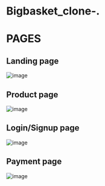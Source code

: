 # Bigbasket_clone-.
# PAGES
## Landing page
![image](https://user-images.githubusercontent.com/113367998/230164299-cd34fed1-105e-47a3-a07c-19ba65fe2c5e.png)

## Product page
![image](https://user-images.githubusercontent.com/113367998/230165747-b24cb1ee-f2df-4c87-a13f-c1c6e6e3c94a.png)

## Login/Signup page
![image](https://user-images.githubusercontent.com/113367998/230167485-5e33c956-d2a8-4302-ad49-6e4c4f88558f.png)

## Payment page
![image](https://user-images.githubusercontent.com/113367998/230167930-9188cf55-679a-47d7-acc2-db2b70eb7d97.png)



